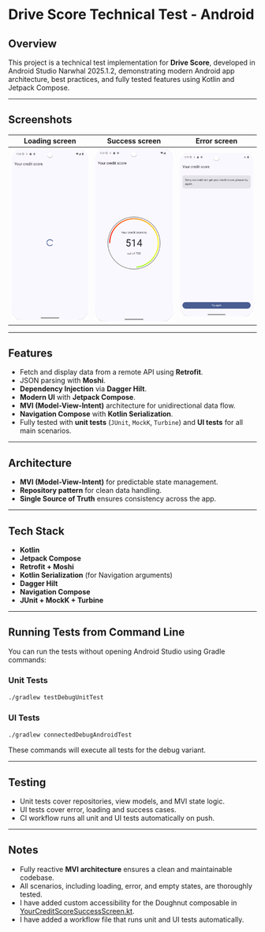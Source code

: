 ﻿# Drive Score Technical Test - Android

## Overview

This project is a technical test implementation for **Drive Score**, developed in Android Studio Narwhal 2025.1.2, demonstrating modern Android app architecture, best practices, and fully tested features using Kotlin and Jetpack Compose.

---

## Screenshots

| Loading screen                               | Success screen                               | Error screen                             |
|----------------------------------------------|----------------------------------------------|------------------------------------------|
| ![Loading.png](readme-resources/Loading.png) | ![Success.png](readme-resources/Success.png) | ![Error.png](readme-resources/Error.png) |

---

## Features

- Fetch and display data from a remote API using **Retrofit**.
- JSON parsing with **Moshi**.
- **Dependency Injection** via **Dagger Hilt**.
- **Modern UI** with **Jetpack Compose**.
- **MVI (Model-View-Intent)** architecture for unidirectional data flow.
- **Navigation Compose** with **Kotlin Serialization**.
- Fully tested with **unit tests** (`JUnit`, `MockK`, `Turbine`) and **UI tests** for all main scenarios.

---

## Architecture

- **MVI (Model-View-Intent)** for predictable state management.
- **Repository pattern** for clean data handling.
- **Single Source of Truth** ensures consistency across the app.

---

## Tech Stack

- **Kotlin**
- **Jetpack Compose**
- **Retrofit + Moshi**
- **Kotlin Serialization** (for Navigation arguments)
- **Dagger Hilt**
- **Navigation Compose**
- **JUnit + MockK + Turbine**

---

## Running Tests from Command Line

You can run the tests without opening Android Studio using Gradle commands:

### Unit Tests
```bash
./gradlew testDebugUnitTest
```

### UI Tests
```bash
./gradlew connectedDebugAndroidTest
```

These commands will execute all tests for the debug variant.

---

## Testing

- Unit tests cover repositories, view models, and MVI state logic.
- UI tests cover error, loading and success cases.
- CI workflow runs all unit and UI tests automatically on push.

---

## Notes

- Fully reactive **MVI architecture** ensures a clean and maintainable codebase.
- All scenarios, including loading, error, and empty states, are thoroughly tested.
- I have added custom accessibility for the Doughnut composable in [YourCreditScoreSuccessScreen.kt](app/src/main/java/com/jdp/drivescoretechnicaltest/yourcreditscore/ui/composable/YourCreditScoreSuccessScreen.kt).
- I have added a workflow file that runs unit and UI tests automatically.
